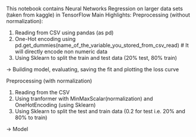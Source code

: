This notebook contains Neural Networks Regression on larger data sets (taken from kaggle) in TensorFlow
Main Highlights:
Preprocessing (without normalization):
1. Reading from CSV using pandas (as pd)
2. One-Hot encoding using pd.get_dummies(name_of_the_variable_you_stored_from_csv_read) # It will directly encode non numeric data
3. Using Sklearn to split the train and test data (20% test, 80% train)

-> Building model, evaluating, saving the fit and plotting the loss curve

Preprocessing (with normalization)
1. Reading from the CSV
2. Using tranformer with MinMaxScalar(normalization) and OneHotEncoding (using Sklearn)
3. Using Sklearn to split the test and train data (0.2 for test i.e. 20% and 80% to train)

-> Model
